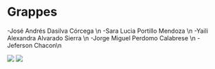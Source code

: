# Grappes
-José Andrés Dasilva Córcega \n 
-Sara Lucia Portillo Mendoza \n
-Yaili Alexandra Alvarado Sierra \n 
-Jorge Miguel Perdomo Calabrese \n
-Jeferson Chacon\n

<img src="{https://img.shields.io/badge/Keras-FF0000?style=for-the-badge&logo=keras&logoColor=white}" />
<img src="{https://img.shields.io/badge/WhatsApp-25D366?style=for-the-badge&logo=whatsapp&logoColor=white}" />
